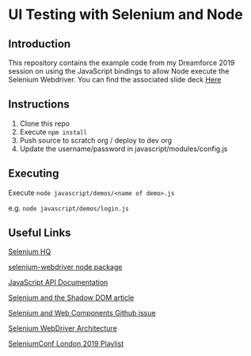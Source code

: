 # UI Testing with Selenium and Node

## Introduction

This repository contains the example code from my Dreamforce 2019 session on using the
JavaScript bindings to allow Node execute the Selenium Webdriver. You can find the 
associated slide deck [Here](https://bobbuzz.me.uk/DF19Slides)

## Instructions

1. Clone this repo
1. Execute `npm install`
1. Push source to scratch org / deploy to dev org
1. Update the username/password in javascript/modules/config.js

## Executing

Execute `node javascript/demos/<name of demo>.js`

e.g. `node javascript/demos/login.js`

## Useful Links

[Selenium HQ](https://bobbuzz.me.uk/selenium)

[selenium-webdriver node package](https://bobbuzz.me.uk/2GPuDVS)

[JavaScript API Documentation](https://bobbuzz.me.uk/JSAPI)

[Selenium and the Shadow DOM article](https://bobbuzz.me.uk/2SIISTP)

[Selenium and Web Components Github issue](https://bobbuzz.me.uk/WC)

[Selenium WebDriver Architecture](https://bobbuzz.me.uk/WDArch)

[SeleniumConf London 2019 Playlist](https://bobbuzz.me.uk/SeConf)
